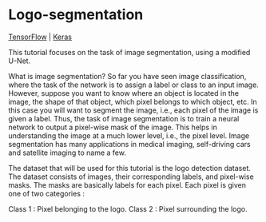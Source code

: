 # Logo-segmentation
[TensorFlow](https://www.tensorflow.org/) | [Keras](https://keras.io/)


This tutorial focuses on the task of image segmentation, using a modified U-Net.

What is image segmentation?
So far you have seen image classification, where the task of the network is to assign a label or class to an input image. However, suppose you want to know where an object is located in the image, the shape of that object, which pixel belongs to which object, etc. In this case you will want to segment the image, i.e., each pixel of the image is given a label. Thus, the task of image segmentation is to train a neural network to output a pixel-wise mask of the image. This helps in understanding the image at a much lower level, i.e., the pixel level. Image segmentation has many applications in medical imaging, self-driving cars and satellite imaging to name a few.

The dataset that will be used for this tutorial is the logo detection dataset. The dataset consists of images, their corresponding labels, and pixel-wise masks. The masks are basically labels for each pixel. Each pixel is given one of two categories :

Class 1 : Pixel belonging to the logo.
Class 2 : Pixel surrounding the logo.
